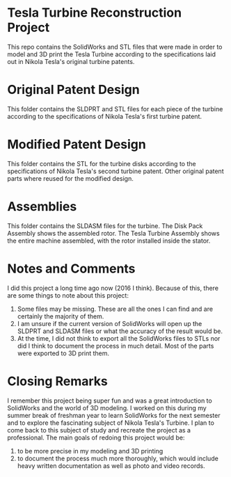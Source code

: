 # Tesla Turbine Reconstruction Project
 This repo contains the SolidWorks and STL files that were made in order to model and 3D print the Tesla Turbine according to the specifications laid out in Nikola Tesla's original turbine patents.

# Original Patent Design
This folder contains the SLDPRT and STL files for each piece of the turbine according to the specifications of Nikola Tesla's first turbine patent.

# Modified Patent Design
This folder contains the STL for the turbine disks according to the specifications of Nikola Tesla's second turbine patent. Other original patent parts where reused for the modified design.

# Assemblies
This folder contains the SLDASM files for the turbine. The Disk Pack Assembly shows the assembled rotor. The Tesla Turbine Assembly shows the entire machine assembled, with the rotor installed inside the stator.

# Notes and Comments
 I did this project a long time ago now (2016 I think). Because of this, there are some things to note about this project:
 1. Some files may be missing. These are all the ones I can find and are certainly the majority of them.
 2. I am unsure if the current version of SolidWorks will open up the SLDPRT and SLDASM files or what the accuracy of the result would be.
 3. At the time, I did not think to export all the SolidWorks files to STLs nor did I think to document the process in much detail. Most of the parts were exported to 3D print them.

# Closing Remarks
 I remember this project being super fun and was a great introduction to SolidWorks and the world of 3D modeling. I worked on this during my summer break of freshman year to learn SolidWorks for the next semester and to explore the fascinating subject of Nikola Tesla's Turbine. I plan to come back to
 this subject of study and recreate the project as a professional. The main goals of redoing this project would be: 
 1. to be more precise in my modeling and 3D printing
 2. to document the process much more thoroughly, which would include heavy written documentation as well as photo and video records.
